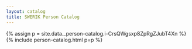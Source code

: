 ```yaml
---
layout: catalog
title: SWERIK Person Catalog
---
```

{% assign p = site.data._person-catalog.i-CrsQWgsxp8ZpRgZJubT4Xn %}
{% include person-catalog.html p=p %}

